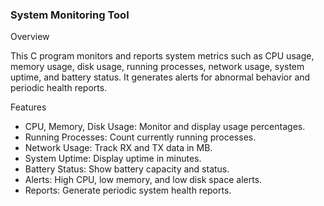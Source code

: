 ### System Monitoring Tool

Overview

This C program monitors and reports system metrics such as CPU usage, memory usage, disk usage, running processes, network usage, system uptime, and battery status. It generates alerts for abnormal behavior and periodic health reports.

Features
- CPU, Memory, Disk Usage: Monitor and display usage percentages.
- Running Processes: Count currently running processes.
- Network Usage: Track RX and TX data in MB.
- System Uptime: Display uptime in minutes.
- Battery Status: Show battery capacity and status.
- Alerts: High CPU, low memory, and low disk space alerts.
- Reports: Generate periodic system health reports.
